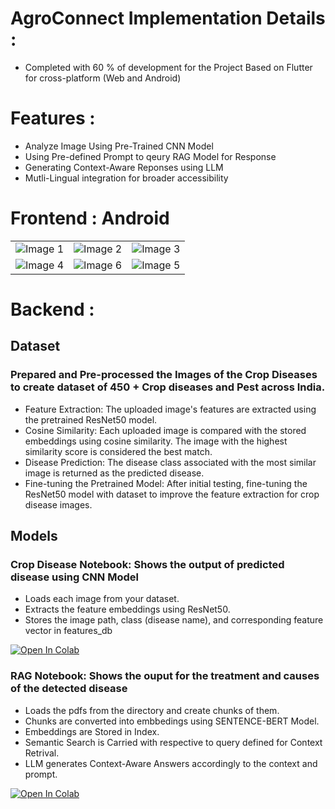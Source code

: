 # AgroConnect Implementation Details : 
- Completed with 60 % of development for the Project
Based on Flutter for cross-platform  (Web and Android)

# Features :
- Analyze Image Using Pre-Trained CNN Model
- Using Pre-defined Prompt to qeury RAG Model for Response
- Generating Context-Aware Reponses using LLM
- Mutli-Lingual integration for broader accessibility


# Frontend : Android
<table>
  <tr>
    <td><img src="https://github.com/user-attachments/assets/717b233b-062e-430a-b9d3-981c186acf73" alt="Image 1" /></td>
    <td><img src="https://github.com/user-attachments/assets/e70b6ab2-ce07-41fa-9f34-535ad9071672" alt="Image 2" /></td>
    <td><img src="https://github.com/user-attachments/assets/3da01ddb-2c61-44fb-b771-7fb6a159e66c" alt="Image 3" /></td>
  </tr>
  <tr>
    <td><img src="https://github.com/user-attachments/assets/066f6cf5-efe6-49ae-923d-5372ba0c8032" alt="Image 4" /></td>
    <td><img src="https://github.com/user-attachments/assets/13d9ae42-4f82-4df6-bd6e-74e4ea827c12" alt="Image 6" /></td>
    <td><img src="https://github.com/user-attachments/assets/f03c8635-302d-4183-9e17-069889d3b58e" alt="Image 5" /></td>
  
  </tr>
</table>

# Backend : 

## Dataset 

### Prepared and Pre-processed the Images of the Crop Diseases to create dataset of 450 + Crop diseases and Pest across India.

- Feature Extraction: The uploaded image's features are extracted using the pretrained ResNet50 model.
- Cosine Similarity: Each uploaded image is compared with the stored embeddings using cosine similarity. The image with the highest similarity score is considered the best match.
- Disease Prediction: The disease class associated with the most similar image is returned as the predicted disease.
- Fine-tuning the Pretrained Model: After initial testing, fine-tuning the ResNet50 model with dataset to improve the feature extraction for crop disease images.

## Models

### Crop Disease  Notebook: Shows the output of predicted disease using CNN Model
- Loads each image from your dataset.
- Extracts the feature embeddings using ResNet50.
- Stores the image path, class (disease name), and corresponding feature vector in features_db
  
[![Open In Colab](https://colab.research.google.com/assets/colab-badge.svg)](https://colab.research.google.com/drive/1Ofhbm7w5_ieNhxDtnmfKlPlw8ZnU7sO-?usp=sharing)

### RAG  Notebook: Shows the ouput for the treatment and causes of the detected disease
- Loads the pdfs from the directory and create chunks of them.
- Chunks are converted into embbedings using SENTENCE-BERT Model.
- Embeddings are Stored in Index.
- Semantic Search is Carried with respective to query defined for Context Retrival.
- LLM generates Context-Aware Answers accordingly to the context and prompt.

[![Open In Colab](https://colab.research.google.com/assets/colab-badge.svg)](https://colab.research.google.com/drive/1ODZAAp9d_9-2mnsMZkVZMBwfihKWLdPH?usp=sharing)




